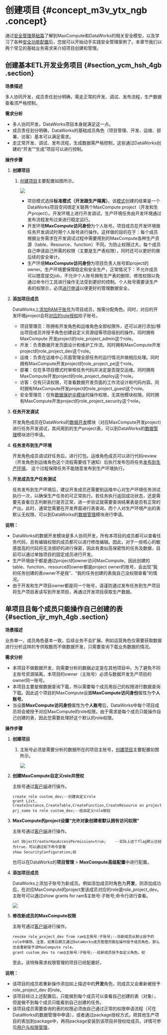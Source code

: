 # 创建项目 {#concept_m3v_ytx_ngb .concept}

通过[安全管理基础篇](cn.zh-CN/安全指南/安全管理基础/安全模型.md#)了解到MaxCompute和DataWorks的相关安全模型，以及学习了各种[安全功能配置](cn.zh-CN/安全指南/安全功能详解/目标用户.md#)后，您就可以开始动手实践安全管理案例了。本章节我们以两个常见的基础业务需求来介绍项目创建和管理。

## 创建基本ETL开发业务项目 {#section_ycm_hsh_4gb .section}

**场景描述**

多人协同开发，成员责任划分明确，需走正常的开发、调试、发布流程，生产数据查看须严格控制。

**需求分析**

-   多人协同开发，DataWorks项目本身就满足这一点。
-   成员责任划分明确，DataWorks的基础成员角色（项目管理、开发、运维、部署、访客）基本可以满足需求。
-   走正常开发、调试、发布流程，生成数据需严格控制，这些通过DataWorks创建的“开发”“生成”项目可以进行控制。

**操作步骤**

1.  **创建项目**

    1.  [创建项目](../../../../../cn.zh-CN/准备工作/管理员使用云账号/创建工作空间.md#)主要配置如图所示。

        ![](http://static-aliyun-doc.oss-cn-hangzhou.aliyuncs.com/assets/img/116990/155134836438124_zh-CN.png)

        -   项目模式选择**标准模式（开发跟生产隔离）**。该[模式](../../../../../cn.zh-CN/产品简介/简单模式和标准模式的区别.md#)创建的结果是一个DataWorks项目空间绑定关联两个MaxCompute project（开发和生产project）。开发环境上进行开发调试，生产环境任务由开发环境通过发布流程发布过来进行稳定运行。
        -   开发环境**MaxCompute访问身份**为个人账号。项目成员在开发环境做任务开发调试时用个人账号进行操作。这样做的目的在于：每个成员根据业务需求在开发调试过程中需要用到的MaxCompute各种生产资源（table、Resource、function）不同。为防止权限过大，每个成员自己申请自己所需的权限（主要是生产表权限），同时还可以更好的做后续的安全审计。
        -   生产环境**MaxCompute访问身份**为项目负责人账号即project的owner。生产环境要保障稳定和安全生产，正常情况下：不允许成员可以随意提交job，不允许个人账号拥有生产表的删除、修改权限以免通过命令行工具进行操作无法受到更好的控制。个人账号需要读生产表的权限示，必须[进行申请](../../../../../cn.zh-CN/使用指南/数据管理/数据权限申请.md#)以便更好的管理数据安全。
2.  **添加项目成员**

    DataWorks上[添加RAM子账号](../../../../../cn.zh-CN/准备工作/管理员使用云账号/准备RAM子账号.md#)为项目成员，按需分配角色。同时，对应的开发环境project会将[对应的role授权](cn.zh-CN/安全指南/安全管理基础/MaxCompute和DataWorks权限关系.md#)给子账号。

    -   项目管理员：除拥有开发角色和运维角色全部权限外，还可以进行添加/移出项目成员并授予角色创建自定义资源组等项目级别的操作。同时拥有MaxCompute 开发project的role\_project\_admin这个role。
    -   开发：负责数据开发页面设计和维护工作流。同时拥有MaxCompute开发project的role\_project\_dev这个role。
    -   运维：负责在运维中心页面管理全部任务的运行情况并做相应处理。同时拥有MaxCompute开发project的role\_project\_pe这个role。
    -   部署：仅在多项目模式时审核任务代码并决定是否提交运维。同时拥有MaxCompute开发project的role\_project\_deploy这个role。
    -   访客：仅有只读权限，可查看数据开发页面的工作流设计和代码内容。同时拥有MaxCompute开发project的role\_project\_guest这个role。
    -   安全管理员：仅有[数据保护伞模块](../../../../../cn.zh-CN/使用指南/数据保护伞/进入数据保护伞.md#)的操作权限，无其他模块权限。同时拥有MaxCompute开发project的role\_project\_security这个role。
3.  **任务开发调试**

    开发角色成员在DataWorks的[数据开发](../../../../../cn.zh-CN/使用指南/数据开发/解决方案.md#)模块（对应MaxCompute开发project）进行任务开发调试，其间用到的生产project表，可以到DataWorks的[数据管理](../../../../../cn.zh-CN/使用指南/数据管理/数据管理概述.md#)模块进行申请。

4.  **任务发布到生产环境**

    开发角色成员调试好任务后，进行打包。运维角色成员可以进行代码review（开发角色到运维角色这个流程需要线下通知）后执行发布包将任务[发布到生产环境](../../../../../cn.zh-CN/使用指南/数据开发/发布管理/任务发布.md#)。 这个过程保障任务不能随意发布到生产环境执行。

5.  **开发成员生产任务测试**

    任务发布到生产环境后，建议开发成员还需要到运维中心对生产环境任务测试执行一次，以确保生产任务的可正常执行。若任务执行返回成功状态，还是需要先查看日志判断执行是否正常，进一步验证就需要查询结果表是否有正常的产出。此时，通常您需要在开发界面进行表查询，而个人对生产环境产出的表默认无权限，可以到DataWorks的[数据管理](../../../../../cn.zh-CN/使用指南/数据管理/数据管理概述.md#)模块进行申请。


**说明：** 

-   DataWorks的数据开发模块是多人协同开发，所有本项目的成员都可以查看任务代码，且有编辑权限的成员都可以进行修改编辑。因此，对于一些核心的敏感度高的代码将无法很好的进行保密，因此有类似高保密性的任务及数据，目前可以通过单独项目的固定成员进行开发。
-   生产环境由于都是通过project的owner访问MaxCompute，因此创建的table、function、resource的owner都是project owner的账号，会出现“我的任务创建的表owner不是我”、“我的任务创建的表我自己没权限查看”的情况。
-   由于开发和生产项目owner都是同一个账号，请谨防通过发布任务到生产项目将生产项目表读写到开发项目，再通过开发项目获取生产数据。

## 单项目且每个成员只能操作自己创建的表 {#section_ijr_myh_4gb .section}

**场景描述**

业务单一，成员角色基本一致，后续业务不会扩展。例如运营角色仅需要获取数据进行分析这样的专供取数而不做数据开发，只需要查询下载业务数据的情况。

**需求分析**

-   本项目不做数据开发，则需要分析的数据必定是在其他项目中。为了避免不同主账号资源隔离，本项目的owner（主账号）必须与数据开发生产项目的owner同一账号。
-   本项目主要是做数据查询下载，所以需要每个成员用自己的权限进行数据查询下载。因此这个项目的MaxCompute设置**MaxCompute访问身份**属性为**个人账号**。
-   当设置**MaxCompute访问身份**属性为**个人账号**后，DataWorks中每个项目成员将会被授予对应MaxCompute的role权限。由于需求是每个成员只能操作自己创建的表，因此您需要处理好这个默认的role权限。

**操作步骤**

1.  **创建项目**

    1.  主账号必须是需要分析的数据所在的项目主账号，[创建项目](../../../../../cn.zh-CN/准备工作/管理员使用云账号/创建工作空间.md#)主要配置如图所示。

        ![](http://static-aliyun-doc.oss-cn-hangzhou.aliyuncs.com/assets/img/116990/155134836438130_zh-CN.png)

2.  **创建MaxCompute自定义role并授权**

    主账号通过[客户端](../../../../../cn.zh-CN/工具及下载/客户端.md#)进行操作。

    ```
    create role custom_dev;--创建自定义role
    grant List, CreateInstance,CreateTable,CreateFunction,CreateResource on project prj_name to role custom_dev;--给自定义role赋权
    ```

3.  **MaxCompute的project设置“允许对象创建者默认拥有访问权限”**

    主账号通过[客户端](../../../../../cn.zh-CN/工具及下载/客户端.md#)进行操作。

    ```
    set ObjectCreatorHasAccessPermission=true;    --实际上这个flag默认已经为true，可以通过如下命令查看
    show SecurityConfiguration;权
    ```

    也可以在DataWorks的**项目管理** \> **MaxCompute高级配置**中进行配置。

4.  **添加项目成员**

    DataWorks上添加子账号为新成员。例如添加成员时角色为**开发**，则添加成功后，在对应MaxCompute的project里该成员对应的role是role\_project\_dev。主账号可以通过show grants for ram$主账号:子账号;命令行进行查看。

    ![](http://static-aliyun-doc.oss-cn-hangzhou.aliyuncs.com/assets/img/116990/155134836438131_zh-CN.png)

5.  **修改新成员的MaxCompute权限**

    主账号通过[客户端](../../../../../cn.zh-CN/工具及下载/客户端.md#)进行操作。

    ```
    revoke role_project_dev from ram$主账号:子账号;--将新成员从默认授予的role中移除。注意，如果后期又通过DataWorks成员管理页面在操作授予成员角色，那么也会重新授予该MaxCompute role。
    grant custom_dev to ram$主账号:子账号;--给新成员授予自定义角色。权
    ```

    至此，该特殊需求权限管理的项目已经配置好。


**说明：** 

-   该项目的成员若重新操作添加如上描述中的**开发**角色，则成员又会重新被授予role\_project\_dev 的role。
-   该项目经过上述配置后，只能做到每个成员可以查看自己创建的表（对象），但是做不到每个成员只能看到自己创建的任务。
-   该项目成员需要查询的表的权限必须由自己通过正常的权限申请流程（可在DataWorks的数据管理中申请），或者通过package授权方式，把其他生产项目的表加到package中，再将package安装到该项目并授权给成员。详情可参见[用户与权限管理](cn.zh-CN/安全指南/安全管理基础/用户与权限管理.md#)。

